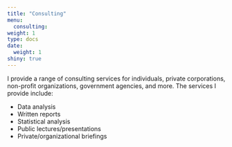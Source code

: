 ```yaml
---
title: "Consulting"
menu:
  consulting:
weight: 1
type: docs
date: 
  weight: 1
shiny: true
---
```

  
I provide a range of consulting services for individuals, private corporations, non-profit organizations, government agencies, and more. The services I provide include:

- Data analysis
- Written reports
- Statistical analysis
- Public lectures/presentations
- Private/organizational briefings
